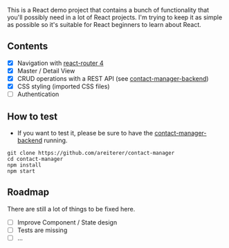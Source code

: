 This is a React demo project that contains a bunch of functionality that you'll possibly need in a lot of React projects. I'm trying to keep it as simple as possible so it's suitable for React beginners to learn about React.

## Contents

* [x] Navigation with [react-router 4](https://github.com/ReactTraining/react-router)
* [x] Master / Detail View
* [x] CRUD operations with a REST API (see [contact-manager-backend](https://github.com/areiterer/contact-manager-backend))
* [x] CSS styling (imported CSS files)
* [ ] Authentication

## How to test

* If you want to test it, please be sure to have the [contact-manager-backend](https://github.com/areiterer/contact-manager-backend) running.

```
git clone https://github.com/areiterer/contact-manager
cd contact-manager
npm install
npm start
```

## Roadmap

There are still a lot of things to be fixed here.

* [ ] Improve Component / State design
* [ ] Tests are missing
* [ ] ...
